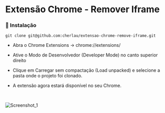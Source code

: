 # Extensão Chrome - Remover Iframe


### 🔧 Instalação


```
git clone git@github.com:cherlau/extensao-chrome-remove-iframe.git
```

- Abra o Chrome Extensions  ->  chrome://extensions/

- Ative o Modo de Desenvolvedor (Developer Mode) no canto superior direito

- Clique em Carregar sem compactação (Load unpacked) e selecione a pasta onde o projeto foi clonado.

- A extensão agora estará disponível no seu Chrome.

  <br/>

![Screenshot_1](https://github.com/user-attachments/assets/29b16dfa-908d-43d8-b063-18948d864c69)
